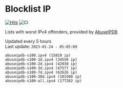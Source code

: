 # Blocklist IP

[![Hits](https://hits.seeyoufarm.com/api/count/incr/badge.svg?url=https%3A%2F%2Fgithub.com%2Fborestad%2Fblocklist-ip%2F&count_bg=%2379C83D&title_bg=%23555555&icon=&icon_color=%23E7E7E7&title=hits&edge_flat=false)](https://hits.seeyoufarm.com)  ![CI](https://img.shields.io/github/workflow/status/borestad/blocklist-ip/CI?style=flat-square)

Lists with worst IPv4 offenders, provided by [AbuseIPDB](https://www.abuseipdb.com/)

<!-- FOOTER-PLACEHOLDER -->
Updated every 5 hours<br>
Last update: `2023-01-24 - 05:05:09`
```
abuseipdb-s100.ipv4 (15819 ip)
abuseipdb-s100-1d.ipv4 (34550 ip)
abuseipdb-s100-2d.ipv4 (42038 ip)
abuseipdb-s100-3d.ipv4 (47577 ip)
abuseipdb-s100-7d.ipv4 (62626 ip)
abuseipdb-s100-30d.ipv4 (101500 ip)
abuseipdb-s100-all.ipv4 (177202 ip)
```

